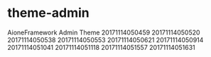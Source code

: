 # theme-admin
AioneFramework Admin Theme
20171114050459201711140505202017111405053820171114050553201711140506212017111405091420171114051041201711140511182017111405155720171114051631